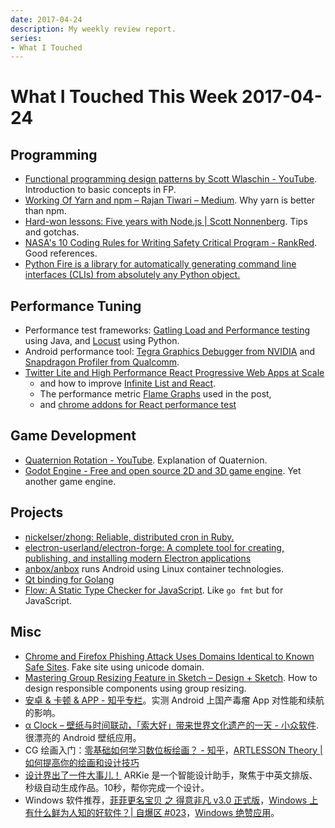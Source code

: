 ```yaml
---
date: 2017-04-24
description: My weekly review report.
series:
- What I Touched
---
```


# What I Touched This Week 2017-04-24


## Programming

- [Functional programming design patterns by Scott Wlaschin - YouTube][1]. Introduction to basic concepts in FP.
- [Working Of Yarn and npm – Rajan Tiwari – Medium][2]. Why yarn is better than npm.
- [Hard-won lessons: Five years with Node.js | Scott Nonnenberg][3]. Tips and gotchas.
- [NASA's 10 Coding Rules for Writing Safety Critical Program - RankRed][4]. Good references.
- [Python Fire is a library for automatically generating command line interfaces (CLIs) from absolutely any Python object.][5]

## Performance Tuning

- Performance test frameworks: [Gatling Load and Performance testing][6] using Java, and [Locust][7] using Python.
- Android performance tool: [Tegra Graphics Debugger from NVIDIA][8] and [Snapdragon Profiler from Qualcomm][9].
- [Twitter Lite and High Performance React Progressive Web Apps at Scale][10]
    - and how to improve [Infinite List and React][11].
    - The performance metric [Flame Graphs][12] used in the post,
    - and [chrome addons for React performance test][13]

## Game Development

- [Quaternion Rotation - YouTube][14]. Explanation of Quaternion.
- [Godot Engine - Free and open source 2D and 3D game engine][15]. Yet another game engine.

<!--more-->

## Projects

- [nickelser/zhong: Reliable, distributed cron in Ruby.][16]
- [electron-userland/electron-forge: A complete tool for creating, publishing, and installing modern Electron applications][17]
- [anbox/anbox][18] runs Android using Linux container technologies. 
- [Qt binding for Golang][19]
- [Flow: A Static Type Checker for JavaScript][20]. Like `go fmt` but for JavaScript.

## Misc

- [Chrome and Firefox Phishing Attack Uses Domains Identical to Known Safe Sites][21]. Fake site using unicode domain.
- [Mastering Group Resizing Feature in Sketch – Design + Sketch][22]. How to design responsible components using group resizing.
- [安卓 & 卡顿 & APP - 知乎专栏][23]。实测 Android 上国产毒瘤 App 对性能和续航的影响。
- [α Clock – 壁纸与时间联动，「索大好」带来世界文化遗产的一天 - 小众软件][24]. 很漂亮的 Android 壁纸应用。
- CG 绘画入门：[零基础如何学习数位板绘画？ - 知乎][25]，[ARTLESSON Theory | 如何提高你的绘画和设计技巧][26]
- [设计界出了一件大事儿！][27] ARKie 是一个智能设计助手，聚焦于中英文排版、秒级自动生成作品。10秒，帮你完成一个设计。
- Windows 软件推荐，[菲菲更名宝贝 之 得意非凡 v3.0 正式版][28]，[Windows 上有什么鲜为人知的好软件？| 自爆区 #023][29]，[Windows 绝赞应用][30]。

[1]: https://www.youtube.com/watch?v=E8I19uA-wGY
[2]: https://medium.com/@trojanh/working-of-yarn-and-npm-974b79f10341
[3]: https://blog.scottnonnenberg.com/hard-won-lessons-five-years-with-node-js/
[4]: http://www.rankred.com/nasa-coding-rules/
[5]: https://github.com/google/python-fire
[6]: http://gatling.io/
[7]: http://locust.io/
[8]: https://developer.nvidia.com/tegra-graphics-debugger
[9]: https://developer.qualcomm.com/software/snapdragon-profiler
[10]: https://medium.com/@paularmstrong/twitter-lite-and-high-performance-react-progressive-web-apps-at-scale-d28a00e780a3
[11]: https://itsze.ro/blog/2017/04/09/infinite-list-and-react.html
[12]: http://www.brendangregg.com/flamegraphs.html
[13]: https://github.com/crysislinux/chrome-react-perf
[14]: https://www.youtube.com/watch?v=4mXL751ko0w
[15]: https://godotengine.org/
[16]: https://github.com/nickelser/zhong
[17]: https://github.com/electron-userland/electron-forge
[18]: https://github.com/anbox/anbox
[19]: https://therecipe.github.io/qt/
[20]: https://flow.org/
[21]: https://www.wordfence.com/blog/2017/04/chrome-firefox-unicode-phishing/
[22]: https://medium.com/sketch-app-sources/mastering-group-resizing-feature-in-sketch-38266286155
[23]: https://zhuanlan.zhihu.com/p/26263557?hmsr=toutiao.io
[24]: http://www.appinn.com/sony-clock-for-android/
[25]: https://www.zhihu.com/question/21312624
[26]: https://www.douban.com/note/380163098/
[27]: http://mp.weixin.qq.com/s/uQjAbLVQn8LXvkijuJJsrg
[28]: http://www.ffhome.com/works/1406.html
[29]: http://mp.weixin.qq.com/s?__biz=MjM5MjAyNDUyMA==&mid=2650498413&idx=1&sn=1b15a76bc3b5e43e96b19a975ac56c05&chksm=bea357ca89d4dedcf2f3a85b191c014b06fec0a99527a581a27836d5f8db734169c1e45fc7cb&scene=27#wechat_redirect
[30]: https://emlvirus.gitbooks.io/windows-apps-that-amaze-us/content/
